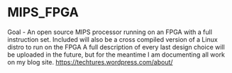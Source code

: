 # MIPS_FPGA
Goal - An open source MIPS processor running on an FPGA with a full instruction set. Included will also be a cross compiled version of a Linux distro to run on the FPGA
A full description of every last design choice will be uploaded in the future, but for the meantime I am documenting all work on my blog site.
https://techtures.wordpress.com/about/
